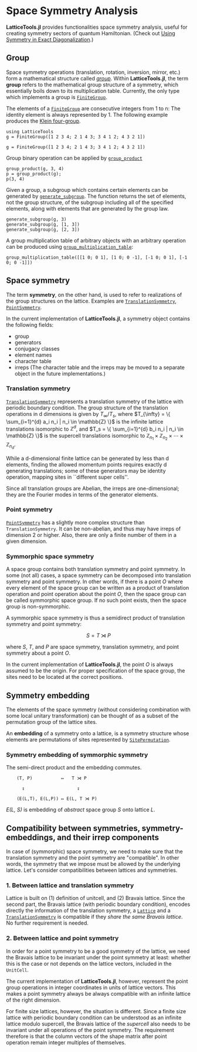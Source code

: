 # Space Symmetry Analysis

**LatticeTools.jl** provides functionalities space symmetry analysis, useful for creating symmetry sectors of quantum Hamiltonian.
(Check out [Using Symmetry in Exact Diagonalization](http://kyungminlee.org/symmetry-for-numerics/).)


## Group

Space symmetry operations (translation, rotation, inversion, mirror, etc.) form a mathematical structure called [*group*](https://en.wikipedia.org/wiki/Group).
Within **LatticeTools.jl**, the term **group** refers to the mathematical group structure of a symmetry, which essentially boils down to its multiplication table.
Currently, the only type which implements a group is [`FiniteGroup`](@ref).

The elements of a [`FiniteGroup`](@ref) are consecutive integers from 1 to n:
The identity element is always represented by 1.
The following example produces the [Klein four-group](https://en.wikipedia.org/wiki/Klein_four-group).

```@setup group
using LatticeTools
g = FiniteGroup([1 2 3 4; 2 1 4 3; 3 4 1 2; 4 3 2 1])
```

```@repl group
g = FiniteGroup([1 2 3 4; 2 1 4 3; 3 4 1 2; 4 3 2 1])
```

Group binary operation can be applied by [`group_product`](@ref)

```@repl group
group_product(g, 3, 4)
p = group_product(g);
p(3, 4)
```

Given a group, a subgroup which contains certain elements can be generated by [`generate_subgroup`](@ref).
The function returns the set of elements, not the group structure, of the subgroup including all of the specified elements, along with elements that are generated by the group law.

```@repl group
generate_subgroup(g, 3)
generate_subgroup(g, [1, 3])
generate_subgroup(g, [2, 3])
```

A group multiplication table of arbitrary objects with an arbitrary operation can be produced using [`group_multiplication_table`](@ref):

```@repl group
group_multiplication_table([[1 0; 0 1], [1 0; 0 -1], [-1 0; 0 1], [-1 0; 0 -1]])
```


## Space symmetry

The term **symmetry**, on the other hand, is used to refer to realizations of the group structures on the lattice.
Examples are [`TranslationSymmetry`](@ref), [`PointSymmetry`](@ref).

In the current implementation of **LatticeTools.jl**, a symmetry object contains the following fields:
- group
- generators
- conjugacy classes
- element names
- character table
- irreps
(The character table and the irreps may be moved to a separate object in the future implementations.)

### Translation symmetry

[`TranslationSymmetry`](@ref) represents a translation symmetry of the lattice with periodic boundary condition.
The group structure of the translation operations in d dimensions is given by $T_{\infty} / T_s$,
where $T_{\infty} = \{ \sum_{i=1}^{d} a_i n_i | n_i \in \mathbb{Z} \}$ is the infinite lattice translations isomorphic to $\mathbb{Z}^{d}$,
and $T_s = \{ \sum_{i=1}^{d} b_i n_i | n_i \in \mathbb{Z} \}$ is the supercell translations isomorphic to $\mathbb{Z}_{n_1} \times \mathbb{Z}_{n_2} \times \cdots \times \mathbb{Z}_{n_d}$.

While a d-dimensional finite lattice can be generated by less than d elements, finding the allowed momentum points requires exactly d generating translations;
some of these generators may be identity operation, mapping sites in ``different super cells''.

Since all translation groups are Abelian, the irreps are one-dimensional;
they are the Fourier modes in terms of the generator elements.

### Point symmetry

[`PointSymmetry`](@ref) has a slightly more complex structure than `TranslationSymmetry`.
It can be non-abelian, and thus may have irreps of dimension 2 or higher.
Also, there are only a finite number of them in a given dimension.

### Symmorphic space symmetry

A space group contains both translation symmetry and point symmetry.
In some (not all) cases, a space symmetry can be decomposed into translation symmetry and point symmetry.
In other words, if there is a point $O$ where every element of the space group can be written as a product of translation operation and point operation about the point *O*, then the space group can be called symmorphic space group.
If no such point exists, then the space group is non-symmorphic.

A symmorphic space symmetry is thus a semidirect product of translation symmetry and point symmetry:
```math
    S = T \rtimes P
```
where *S*, *T*, and *P* are space symmetry, translation symmetry, and point symmetry about a point *O*.

In the current implementation of **LatticeTools.jl**, the point *O* is always assumed to be the origin.
For proper specification of the space group, the sites need to be located at the correct positions.


## Symmetry embedding

The elements of the space symmetry (without considering combination with some local unitary transformation) can be thought of as a subset of the permutation group of the lattice sites.

An **embedding** of a symmetry onto a lattice, is a symmetry structure whose elements are permutations of sites represented by [`SitePermutation`](@ref).

### Symmetry embedding of symmorphic symmetry

The semi-direct product and the embedding commutes.
```
    (T, P)           ↦   T ⋊ P

      ↧                    ↧

    (E(L,T), E(L,P)) ↦ E(L, T ⋊ P)
```
*E(L, S)* is embedding of *abstract* space group *S* onto lattice *L*.


## Compatibility between symmetries, symmetry-embeddings, and their irrep components

In case of (symmorphic) space symmetry, we need to make sure that the translation symmetry and the point symmetry are "compatible".
In other words, the symmetry that we impose must be allowed by the underlying lattice.
Let's consider compatibilities between lattices and symmetries.

### 1. Between lattice and translation symmetry

Lattice is built on (1) definition of unitcell, and (2) Bravais lattice.
Since the second part, the Bravais lattice (with periodic boundary condition),
encodes directly the information of the translation symmetry,
a [`Lattice`](@ref) and a [`TranslationSymmetry`](@ref) is compatible if they
*share the same Bravais lattice*. No further requirement is needed.

### 2. Between lattice and point symmetry

In order for a point symmetry to be a good symmetry of the lattice,
we need the Bravais lattice to be invariant under the point symmetry at least:
whether this is the case or not depends on the lattice vectors, included in the `UnitCell`.

The current implementation of **LatticeTools.jl**, however, represent the point group operations in integer coordinates in units of lattice vectors.
This makes a point symmetry always be always compatible with an infinite lattice of the right dimension.

For finite size lattices, however, the situation is different.
Since a finite size lattice with periodic boundary condition can be understood as an infinite lattice modulo supercell, the Bravais lattice of the *supercell* also needs to be invariant under all operations of the point symmetry.
The requirement therefore is that the column vectors of the shape matrix after point operation remain integer multiples of themselves.

